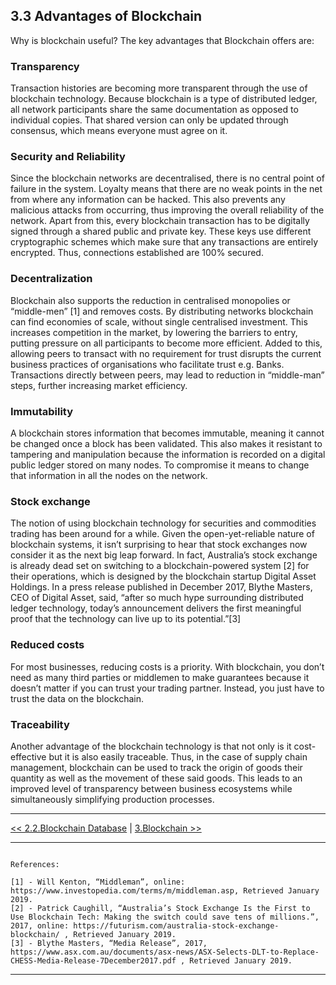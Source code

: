 ## 3.3 Advantages of Blockchain

Why is blockchain useful? The key advantages that Blockchain offers are:

### Transparency
Transaction histories are becoming more transparent through the use of blockchain technology. Because blockchain is a type of distributed ledger, all network participants share the same documentation as opposed to individual copies. That shared version can only be updated through consensus, which means everyone must agree on it.

### Security and Reliability
Since the blockchain networks are decentralised, there is no central point of failure in the system. Loyalty means that there are no weak points in the net from where any information can be hacked. This also prevents any malicious attacks from occurring, thus improving the overall reliability of the network. Apart from this, every blockchain transaction has to be digitally signed through a shared public and private key. These keys use different cryptographic schemes which make sure that any transactions are entirely encrypted. Thus, connections established are 100% secured. 

### Decentralization
Blockchain also supports the reduction in centralised monopolies or “middle-men” [1] and removes costs. By distributing networks blockchain can find economies of scale, without single centralised investment. This increases competition in the market, by lowering the barriers to entry, putting pressure on all participants to become more efficient. Added to this, allowing peers to transact with no requirement for trust disrupts the current business practices of organisations who facilitate trust e.g. Banks. Transactions directly between peers, may lead to reduction in “middle-man” steps, further increasing market efficiency.

### Immutability
A blockchain stores information that becomes immutable, meaning it cannot be changed once a block has been validated. This also makes it resistant to tampering and manipulation because the information is recorded on a digital public ledger stored on many nodes. To compromise it means to change that information in all the nodes on the network.

### Stock exchange
The notion of using blockchain technology for securities and commodities trading has been around for a while. Given the open-yet-reliable nature of blockchain systems, it isn’t surprising to hear that stock exchanges now consider it as the next big leap forward.
In fact, Australia’s stock exchange is already dead set on switching to a blockchain-powered system [2] for their operations, which is designed by the blockchain startup Digital Asset Holdings. In a press release published in December 2017, Blythe Masters, CEO of Digital Asset, said, “after so much hype surrounding distributed ledger technology, today’s announcement delivers the first meaningful proof that the technology can live up to its potential.”[3]

### Reduced costs
For most businesses, reducing costs is a priority. With blockchain, you don’t need as many third parties or middlemen to make guarantees because it doesn’t matter if you can trust your trading partner. Instead, you just have to trust the data on the blockchain.

### Traceability
Another advantage of the blockchain technology is that not only is it cost-effective but it is also easily traceable. Thus, in the case of supply chain management, blockchain can be used to track the origin of goods their quantity as well as the movement of these said goods. This leads to an improved level of transparency between business ecosystems while simultaneously simplifying production processes.


***

[<< 2.2.Blockchain Database](2.2.Blockchain_Database.md) | [3.Blockchain >>](3.0.The_Blockchain.md)

***

```

References:

[1] - Will Kenton, “Middleman”, online: https://www.investopedia.com/terms/m/middleman.asp, Retrieved January 2019. 
[2] - Patrick Caughill, “Australia’s Stock Exchange Is the First to Use Blockchain Tech: Making the switch could save tens of millions.”, 2017, online: https://futurism.com/australia-stock-exchange-blockchain/ , Retrieved January 2019. 
[3] - Blythe Masters, “Media Release”, 2017, https://www.asx.com.au/documents/asx-news/ASX-Selects-DLT-to-Replace-CHESS-Media-Release-7December2017.pdf , Retrieved January 2019.

```

***
